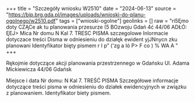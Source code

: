 +++
title = "Szczegóły wniosku W2510"
date = "2024-06-13"
source = "https://bip.brg.gda.pl/images/uploads/wnioski-do-planu-ogolnego/w2510.pdf"
tags = ["wnioski-ogolne"]
geolinks = []
raw = "ri5Ęmo doty CZĄCe ak tu planowania przesurze (5 BOzwoju Gdań 4ć 44/06 ADŁÓ: ĘEJ> Mica Nr domu N Kal 7. TRESC PISMA szczegolowe Inlormacie dotyczace treści Disma w odniesieniu do działęk ewident yjJNnycn zku planowani Identyfikator bięty pismem r I p” ('zg a Ió P> F co ) %  WA A "
+++

Rękojmie dotyczące akcji planowania przestrzennego w Gdańsku
Ul. Adama Mickiewicza 44/06
Gdańsk

Miejsce i data
Nr domu: N
Kal
7. TREŚĆ PISMA
Szczegółowe informacje dotyczące treści pisma w odniesieniu do działek ewidencyjnych w związku z planowaniem. Identyfikator biety pismem.


